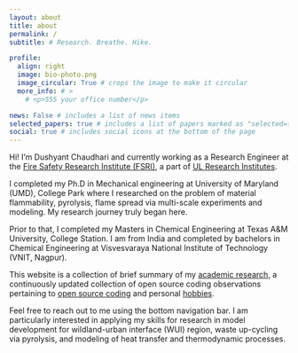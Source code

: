 ```yaml
---
layout: about
title: about
permalink: /
subtitle: # Research. Breathe. Hike.

profile:
  align: right
  image: bio-photo.png
  image_circular: True # crops the image to make it circular
  more_info: # >
    # <p>555 your office number</p>

news: False # includes a list of news items
selected_papers: true # includes a list of papers marked as "selected={true}"
social: true # includes social icons at the bottom of the page
---
```


Hi! I’m Dushyant Chaudhari and currently working as a Research Engineer at the <a href='https://fsri.org'>Fire Safety Research Institute (FSRI)</a>, a part of <a href="https://ul.org">UL Research Institutes</a>. 

I completed my Ph.D in Mechanical engineering at University of Maryland (UMD), College Park where I researched on the problem of material flammability, pyrolysis, flame spread via multi-scale experiments and modeling. My research journey truly began here.

Prior to that, I completed my Masters in Chemical Engineering at Texas A&M University, College Station. I am from India and completed by bachelors in Chemical Engineering at Visvesvaraya National Institute of Technology (VNIT, Nagpur).

This website is a collection of brief summary of my [academic research](/projects/), a continuously updated collection of open source coding observations pertaining to [open source coding](/blog/) and personal [hobbies](/blog/). 

Feel free to reach out to me using the bottom navigation bar. I am particularly interested in applying my skills for research in model development for wildland-urban interface (WUI) region, waste up-cycling via pyrolysis, and modeling of heat transfer and thermodynamic processes. 
